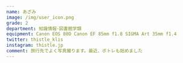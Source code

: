 ```yaml
---
name: あざみ
image: /img/user_icon.png
grade: 2
department: 知識情報･図書館学類
equipment: Canon EOS 80D Canon EF 85mm f1.8 SIGMA Art 35mm f1.4
twitter: thistle_klis
instagram: thistle.jp
comment: 旅行先でよく写真撮ります。最近、ポトレも始めました
---
```

